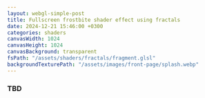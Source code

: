 ```yaml
---
layout: webgl-simple-post
title: Fullscreen frostbite shader effect using fractals
date: 2024-12-21 15:46:00 +0300
categories: shaders
canvasWidth: 1024
canvasHeight: 1024
canvasBackground: transparent
fsPath: "/assets/shaders/fractals/fragment.glsl"
backgroundTexturePath: "/assets/images/front-page/splash.webp"
---
```


### TBD